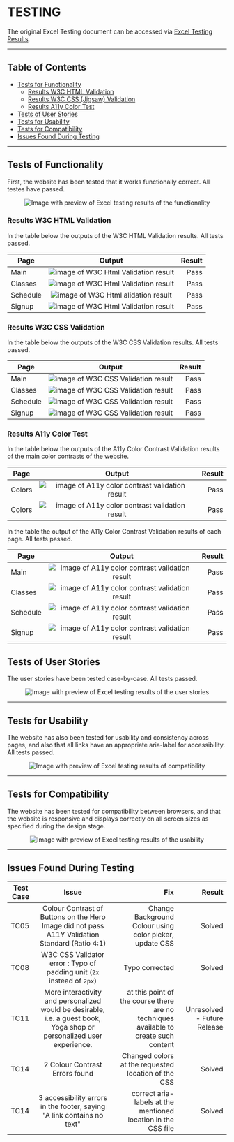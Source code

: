 # TESTING 
The original Excel Testing document can be accessed via [Excel Testing Results](/assets/testing/yoga-studio-test-results.csv).

-----

## Table of Contents 

- [Tests for Functionality ](#tests-of-functionality)
    - [Results W3C HTML Validation](#results-w3c-html-validation)
    - [Results W3C CSS (Jigsaw) Validation ](#results-w3c-css-validation)
    - [Results A11y Color Test](#results-a11y-color-test)
- [Tests of User Stories  ](#tests-of-user-stories)
- [Tests for Usability   ](#tests-for-usability)
- [Tests for Compatibility ](#tests-for-compatibility)
- [Issues Found During Testing ](#issues-found-during-testing)

-----

## Tests of Functionality 

First, the website has been tested that it works functionally correct. All testes have passed.

<p align="center">
<img src="assets/testing/summary-functional.png"
     alt="Image with preview of Excel testing results of the functionality"
     style="max-width:800px" >
</p>

### Results W3C HTML Validation

In the table below the outputs of the W3C HTML Validation results. All tests passed. 

| Page     | Output       | Result |
| -------- |:------------:| ------:|
| Main     | <img src="assets/testing/html-w3c-home.png" alt="image of W3C Html Validation result" >  | Pass   |
| Classes  |  <img src="assets/testing/html-w3c-classes.png" alt="image of W3C Html Validation result" >   | Pass   |
| Schedule |  <img src="assets/testing/html-w3c-schedule.png" alt="image of W3C Html alidation result" >  | Pass   |
| Signup   |  <img src="assets/testing/html-w3c-signup.png" alt="image of W3C Html Validation result" >  | Pass   |

### Results W3C CSS Validation

In the table below the outputs of the W3C CSS Validation results. All tests passed. 


| Page     | Output       | Result |
| -------- |:------------:| ------:|
| Main     | <img src="assets/testing/css-1.png" alt="image of W3C CSS Validation result" >  | Pass   |
| Classes  |  <img src="assets/testing/css-2.png" alt="image of W3C CSS Validation result" >   | Pass   |
| Schedule |  <img src="assets/testing/css-3.png" alt="image of W3C CSS Validation result" >  | Pass   |
| Signup   |  <img src="assets/testing/css-4.png" alt="image of W3C CSS Validation result" >  | Pass   |

### Results A11y Color Test

In the table below the outputs of the A11y Color Contrast Validation results of the main color contrasts of the website.

| Page     | Output       | Result |
| -------- |:------------:| ------:|
| Colors   | <img src="assets/testing/colors-1.png" alt="image of A11y color contrast validation result" >  | Pass   |
| Colors  |  <img src="assets/testing/colors-2.png" alt="image of A11y color contrast validation result" >   | Pass   |


In the table the output of the A11y Color Contrast Validation results of each page. All tests passed. 

| Page     | Output       | Result |
| -------- |:------------:| ------:|
| Main   | <img src="assets/testing/color-test-home.png" alt="image of A11y color contrast validation result" >  | Pass   |
| Classes  |  <img src="assets/testing/color-test-classes.png" alt="image of A11y color contrast validation result" >   | Pass   |
| Schedule  |  <img src="assets/testing/color-test-schedule.png" alt="image of A11y color contrast validation result" >   | Pass   |
| Signup  |  <img src="assets/testing/color-test-signup.png" alt="image of A11y color contrast validation result" >   | Pass   |

## Tests of User Stories 

The user stories have been tested case-by-case. All tests passed. 

<p align="center">
<img src="assets/testing/summary-user-stories.png"
     alt="Image with preview of Excel testing results of the user stories"
     style="max-width:800px" >
</p>

-----

## Tests for Usability 

The website has also been tested for usability and consistency across pages, and also that all links have an appropriate aria-label for accessibility. All tests passed. 

<p align="center">
<img src="assets/testing/summary-usability.png"
     alt="Image with preview of Excel testing results of compatibility"
     style="max-width:800px" >
</p>


-----

## Tests for Compatibility 

The website has been tested for compatibility between browsers, and that the website is responsive and displays correctly on all screen sizes as specified during the design stage. 

<p align="center">
<img src="assets/testing/summary-compatibility.png"
     alt="Image with preview of Excel testing results of the usability"
     style="max-width:800px" >
</p>

-----

## Issues Found During Testing 


| Test Case | Issue       | Fix |  Result |
| --------  |:------------:| ------:| ------:|
| TC05      |  Colour Contrast of Buttons on the Hero Image did not pass A11Y Validation Standard (Ratio 4:1)  | Change Background Colour using color picker, update CSS  |  Solved    |
| TC08      |  W3C CSS Validator error : Typo of padding unit (`2x` instead of `2px`) | Typo corrected    |  Solved   |
| TC11      | More interactivity and personalized would be desirable, i.e. a guest book, Yoga shop or personalized user experience.  |  at this point of the course there are no techniques available to create such content   |  Unresolved - Future Release   |
| TC14     |  2 Colour Contrast Errors found | Changed colors at the requested location of the CSS   |  Solved   |
| TC14     |  3 accessibility errors in the footer, saying "A link contains no text" | correct aria-labels at the mentioned location in the CSS file   |  Solved   |